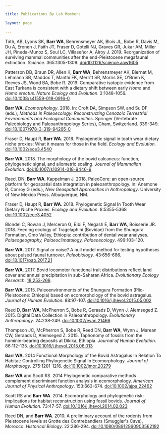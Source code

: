 ```yaml
---

title: Publications By Lab Members

layout: page

---
```


Tóth, AB, Lyons SK, **Barr WA**, Behrensmeyer AK, Blois JL, Bobe R, Davis M, Du A, Eronen J, Faith JT, Fraser D, Gotelli NJ, Graves GR, Jukar AM, Miller JH, Pineda-Munoz S, Soul LC, Villaseñor A, Alroy J. 2019. Reorganization of surviving mammal communities after the end-Pleistocene megafaunal extinction. *Science.* 365:1305-1308. [doi:10.1126/science.aaw1605](https://dx.doi.org/10.1126/science.aaw1605 )

Patterson DB, Braun DR, Allen K, **Barr WA**, Behrensmeyer AK, Biernat M, Lehmann SB, Maddox T, Manthi FK, Merritt SR, Morris SE, O'Brien K, Reeves JS, Wood BA, Bobe R. 2019. Comparative isotopic evidence from East Turkana is consistent with a dietary shift between early *Homo* and *Homo erectus*. *Nature Ecology and Evolution*. 3:1048-1056. [doi:10.1038/s41559-019-0916-0](https:://dx.doi.org/10.1038/s41559-019-0916-0)

**Barr WA**. *Ecomorphology*. 2018. In: Croft DA, Simpson SW, and Su DF (eds.), *Methods in Paleoecology: Reconstructing Cenozoic Terrestrial Environments and Ecological Communities*. Springer (Vertebrate Paleobiology and Paleoanthropology Series), Cham, Switzerland. 339-349. [doi:10.1007/978-3-319-94265-0](https://doi.org/10.1007/978-3-319-94265-0)

Fraser D, Haupt R, **Barr WA**. 2018. Phylogenetic signal in tooth wear dietary niche proxies: What it means for those in the field. *Ecology and Evolution.* [doi:10.1002/ece3.4540](https://dx.doi.org/10.1002/ece3.4540)

**Barr WA**. 2018. The morphology of the bovid calcaneus: function, phylogenetic signal, and allometric scaling. *Journal of Mammalian Evolution.* [doi:10.1007/s10914-018-9446-9](https://dx.doi.org/10.1007/s10914-018-9446-9)

Reed, DN, **Barr WA**, Kappelman J. 2018. PaleoCore: an open-source platform for geospatial data integration in paleoanthropology. In: Anemone R, Conroy G (eds.), *New Geospatial Approaches in Anthropology*. University of New Mexico Press. Albuquerque, NM.

Fraser D, Haupt R, **Barr WA**. 2018. Phylogenetic Signal In Tooth Wear Dietary Niche Proxies. *Ecology and Evolution*. 8:5355-5368 [doi:10.1002/ece3.4052](https://doi.org/10.1002/ece3.4052)

Blondel C, Rowan J, Merceron G, Bibi F, Negash E, **Barr WA**, Boisserie JR. 2018. Feeding ecology of Tragelaphini (Bovidae) from the Shungura Formation, Omo Valley, Ethiopia: contribution of dental wear analyses. *Palaeogeography, Palaeoclimatology, Palaeoecology*. 496:103-120.

**Barr WA**. 2017. Signal or noise? A null model method for testing hypotheses about pulsed faunal turnover. *Paleobiology*. 43:656-666. [doi:10.1017/pab.2017.21](https://doi.org/10.1017/pab.2017.21)

**Barr WA**. 2017. Bovid locomotor functional trait distributions reflect land cover and annual precipitation in sub-Saharan Africa. *Evolutionary Ecology Research*. [18:253-269](http://www.evolutionary-ecology.com/issues/v18/n03/ddar3051.pdf).

**Barr WA**. 2015. Paleoenvironments of the Shungura Formation (Plio-Pleistocene: Ethiopia) based on ecomorphology of the bovid astragalus. *Journal of Human Evolution*. 88:97-107. [doi:10.1016/j.jhevol.2015.05.002](http://dx.doi.org/10.1016/j.jhevol.2015.05.002)

Reed D, **Barr WA**, McPherron S, Bobe R, Geraads D, Wynn J, Alemseged Z. 2015. Digital Data Collection in Paleoanthropology. *Evolutionary Anthropology*. 24:238-249. [doi:10.1002/evan.21466](http://dx.doi.org/10.1002/evan.21466)

Thompson JC, McPherron S, Bobe R, Reed DN, **Barr WA**, Wynn J, Marean CW, Geraads D, Alemseged Z. 2015. Taphonomy of fossils from the hominin-bearing deposits at Dikika, Ethiopia. *Journal of Human Evolution*. 86:112-135. [doi:10.1016/j.jhevol.2015.06.013](http://dx.doi.org/10.1016/j.jhevol.2015.06.013)

**Barr WA**. 2014 Functional Morphology of the Bovid Astragalus In Relation To Habitat: Controlling Phylogenetic Signal In Ecomorphology. *Journal of Morphology*. 275:1201-1216. [doi:10.1002/jmor.20279](http://dx.doi.org/10.1002/jmor.20279)

**Barr WA** and Scott RS. 2014 Phylogenetic comparative methods complement discriminant function analysis in ecomorphology. *American Journal of Physical Anthropology*. 153:663-674. [doi:10.1002/ajpa.22462](http://dx.doi.org/10.1002/ajpa.22462)

Scott RS and **Barr WA**. 2014. Ecomorphology and phylogenetic risk: implications for habitat reconstruction using fossil bovids. *Journal of Human Evolution*. 73:47-57. [doi:10.1016/j.jhevol.2014.02.023](http://dx.doi.org/10.1016/j.jhevol.2014.02.023)

Reed DN, and **Barr WA**. 2010. A preliminary account of the rodents from Pleistocene levels at Grotte des Contrebandiers (Smuggler's Cave), Morocco. *Historical Biology*. 22:286-294. [doi:10.1080/08912960903562192](http://dx.doi.org/10.1080/08912960903562192)
